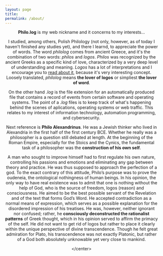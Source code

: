 ```yaml
---
layout: page
title: 
permalink: /about/
---
```

<center>


**Philo.log** is my web nickname and it concerns to my interests...

I studied, among others, Polish Philology (not only, however, as of today I haven't finished any studies yet), and there I learnd, to appreciate the power of words. The word *philolog* comes from ancient Greece, and it's the combination of two words: _philos_ and _logos_. _Philos_ was recognized by the ancient Greeks as a specific kind of love, characterized by a very deep level of understanding and meaning. _Logos_ has a lot of interpretations and I encourage you to [read about it](https://en.wikipedia.org/wiki/Logos), because it's very interesting concept. Loosely translated, *philolog* means **the lover of logos** or simpliest **the lover of word**.

On the other hand _.log_ is the file extension for an automatically produced file that contains a record of events from certain software and operating systems. The point of a _.log_ files is to keep track of what's happening behind the scenes of aplications, operating systems or web traffic. This relates to my interest of information technology, automation programming, and cybersecurity.

Next reference is **Philo Alexandrinus**. He was a Jewish thinker who lived in Alexandria in the first half of the first century BCE. Whether he really was a philosopher is a question still debated at length. At the beginning of the Roman Empire, especially for the Stoics and the Cynics, the fundamental task of a philosopher was the **construction of his own self**. 

A man who sought to improve himself had to first regulate his own nature, controlling his passions and emotions and eliminating any gap between theory and practice. He was thus supposed to approach the perfection of a god. To the exact contrary of this attitude, Philo’s purpose was to prove the oudeneia, the ontological nothingness of human beings. In his opinion, the only way to have real existence was to admit that one is nothing without the help of God, who is the source of freedom, logos (reason) and consciousness. He aimed to be the best possible servant of the Revelation and of the text that forms God’s Word. He accepted contradiction as a normal means of expression, which serves as a possible explanation for the disordered impression of his treatises. He was, however, neither ignorant nor confused; rather, he **consciously deconstructed the rationalist patterns** of Greek thought, which in his opinion served to affirm the primacy of the self. He did not want to get rid of logos but rather to place it clearly within the unique perspective of divine transcendence. Though he felt great admiration for Plato, his transcendence was not exactly Platonic, but rather of a God both absolutely unknowable yet very close to mankind.



\</center>